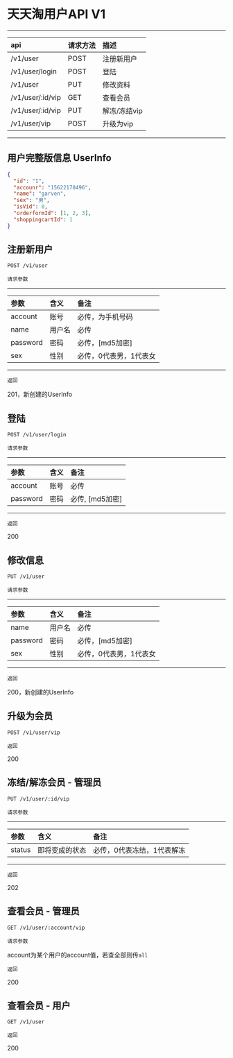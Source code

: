 # 天天淘用户API V1

---
|api    |请求方法   |描述     |
|:------|:---------|:--------|
|/v1/user   |POST   |注册新用户|
|/v1/user/login   |POST     |登陆 |
|/v1/user    |PUT    |修改资料   |
|/v1/user/:id/vip    |GET    |查看会员   |
|/v1/user/:id/vip    |PUT    |解冻/冻结vip   |
|/v1/user/vip    |POST    |升级为vip   |
---

## 用户完整版信息 UserInfo

```json
{
  "id": "1",
  "accounr": "15622178496",
  "name": "garven",
  "sex": "男",
  "isVid": 0,
  "orderformId": [1, 2, 3],
  "shoppingcartId": 1
}
```

## 注册新用户

```
POST /v1/user
```

`请求参数`

---
|参数    |含义   |备注     |
|:------|:---------|:--------|
|account   |账号   |必传，为手机号码  |
|name   |用户名   |必传  |
|password   |密码   |必传，[md5加密]  |
|sex   |性别     |必传，0代表男，1代表女 |
---

`返回`

201，新创建的UserInfo

## 登陆

```
POST /v1/user/login
```

`请求参数`

---
|参数    |含义   |备注     |
|:------|:---------|:--------|
|account   |账号   |必传  |
|password    |密码    |必传, [md5加密]   |
---

`返回`

200

## 修改信息

```
PUT /v1/user
```

`请求参数`

---
|参数    |含义   |备注     |
|:------|:---------|:--------|
|name   |用户名   |必传  |
|password   |密码   |必传，[md5加密]  |
|sex   |性别     |必传，0代表男，1代表女 |
---

`返回`

200，新创建的UserInfo

## 升级为会员

```
POST /v1/user/vip
```

`返回`

200

## 冻结/解冻会员 - 管理员

```
PUT /v1/user/:id/vip
```

`请求参数`

---
|参数    |含义   |备注     |
|:------|:---------|:--------|
|status   |即将变成的状态   | 必传，0代表冻结，1代表解冻  |
---

`返回`

202

## 查看会员 - 管理员

```
GET /v1/user/:account/vip
```

`请求参数`

account为某个用户的account值，若查全部则传`all`

`返回`

200

## 查看会员 - 用户

```
GET /v1/user
```

`返回`

200